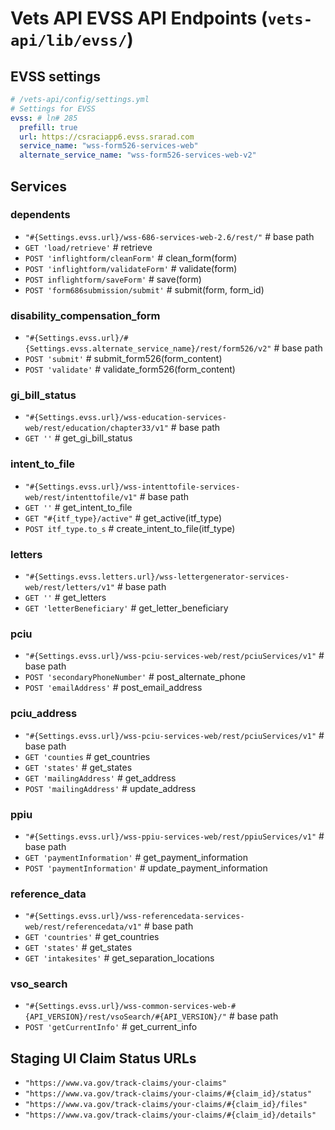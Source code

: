 # Vets API EVSS API Endpoints (`vets-api/lib/evss/`)

## EVSS settings

```yaml
# /vets-api/config/settings.yml
# Settings for EVSS
evss: # ln# 285
  prefill: true
  url: https://csraciapp6.evss.srarad.com
  service_name: "wss-form526-services-web"
  alternate_service_name: "wss-form526-services-web-v2"
```

## Services

### dependents

- `"#{Settings.evss.url}/wss-686-services-web-2.6/rest/"` # base path
- `GET 'load/retrieve'`                                   # retrieve
- `POST 'inflightform/cleanForm'`                         # clean_form(form)
- `POST 'inflightform/validateForm'`                      # validate(form)
- `POST inflightform/saveForm'`                           # save(form)
- `POST 'form686submission/submit'`                       # submit(form, form_id)

### disability_compensation_form

- `"#{Settings.evss.url}/#{Settings.evss.alternate_service_name}/rest/form526/v2"` # base path
- `POST 'submit'`                                                                  # submit_form526(form_content)
- `POST 'validate'`                                                                # validate_form526(form_content)

### gi_bill_status

- `"#{Settings.evss.url}/wss-education-services-web/rest/education/chapter33/v1"` # base path
- `GET ''`                                                                        # get_gi_bill_status

### intent_to_file

- `"#{Settings.evss.url}/wss-intenttofile-services-web/rest/intenttofile/v1"` # base path
- `GET ''`                                                                    # get_intent_to_file
- `GET "#{itf_type}/active"`                                                  # get_active(itf_type)
- `POST itf_type.to_s`                                                        # create_intent_to_file(itf_type)

### letters

- `"#{Settings.evss.letters.url}/wss-lettergenerator-services-web/rest/letters/v1"` # base path
- `GET ''`                                                                          # get_letters
- `GET 'letterBeneficiary'`                                                         # get_letter_beneficiary

### pciu

- `"#{Settings.evss.url}/wss-pciu-services-web/rest/pciuServices/v1"` # base path
- `POST 'secondaryPhoneNumber'`                                       # post_alternate_phone
- `POST 'emailAddress'`                                               # post_email_address

### pciu_address

- `"#{Settings.evss.url}/wss-pciu-services-web/rest/pciuServices/v1"` # base path
- `GET 'counties`                                                     # get_countries
- `GET 'states'`                                                      # get_states
- `GET 'mailingAddress'`                                              # get_address
- `POST 'mailingAddress'`                                             # update_address

### ppiu

- `"#{Settings.evss.url}/wss-ppiu-services-web/rest/ppiuServices/v1"` # base path
- `GET 'paymentInformation'`                                          # get_payment_information
- `POST 'paymentInformation'`                                         # update_payment_information

### reference_data

- `"#{Settings.evss.url}/wss-referencedata-services-web/rest/referencedata/v1"` # base path
- `GET 'countries'`                                                             # get_countries
- `GET 'states'`                                                                # get_states
- `GET 'intakesites'`                                                           # get_separation_locations 

### vso_search

- `"#{Settings.evss.url}/wss-common-services-web-#{API_VERSION}/rest/vsoSearch/#{API_VERSION}/"` # base path
- `POST 'getCurrentInfo'`                                                                        # get_current_info

## Staging UI Claim Status URLs

- `"https://www.va.gov/track-claims/your-claims"`
- `"https://www.va.gov/track-claims/your-claims/#{claim_id}/status"`
- `"https://www.va.gov/track-claims/your-claims/#{claim_id}/files"`
- `"https://www.va.gov/track-claims/your-claims/#{claim_id}/details"`
